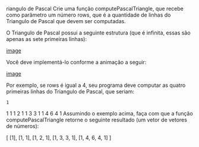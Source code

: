 riangulo de Pascal
Crie uma função computePascalTriangle, que recebe como parâmetro um número rows, que é a quantidade de linhas do Triangulo de Pascal que devem ser computadas.

O Triangulo de Pascal possui a seguinte estrutura (que é infinita, essas são apenas as sete primeiras linhas):

[image](tp5-1.png)

Você deve implementá-lo conforme a animação a seguir:

[image](tp5-2.gif)

Por exemplo, se rows é igual a 4, seu programa deve computar as quatro primeiras linhas do Triangulo de Pascal, que seriam:

    1
   1 1
  1 2 1
 1 3 3 1
1 4 6 4 1
Assumindo o exemplo acima, faça com que a função computePascalTriangle retorne o seguinte resultado (um vetor de vetores de números):

[
  [1],
  [1, 1],
  [1, 2, 1],
  [1, 3, 3, 1],
  [1, 4, 6, 4, 1]
]